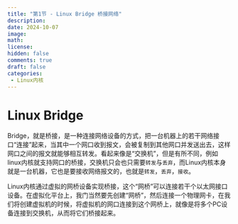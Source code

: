 ```yaml
---
title: "第1节 - Linux Bridge 桥接网络"
description: 
date: 2024-10-07
image: 
math: 
license: 
hidden: false
comments: true
draft: false
categories:
 - Linux内核
---
```


# Linux Bridge
Bridge，就是桥接，是一种连接网络设备的方式，把一台机器上的若干网络接口“连接”起来，当其中一个网口收到报文，会被复制到其他网口并发送出去，这样网口之间的报文就能够相互转发。看起来像是“交换机”，但是有所不同，例如linux内核就支持网口的桥接，交换机只会也只需要`转发`与`丢弃`，而Linux内核本身就是一台机器，它也是要接收网络报文的，也就是`转发`，`丢弃`，`接收`。

Linux内核通过虚拟的网桥设备实现桥接，这个“网桥”可以连接若干个以太网接口设备。在虚拟化平台上，我门当然要先创建“网桥”，然后连接一个物理网卡，在我们将创建虚拟机的时候，将虚拟机的网口连接到这个网桥上，就像是将多个PC设备连接到交换机，从而将它们桥接起来。    
